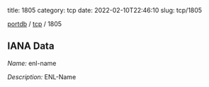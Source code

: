 title: 1805
category: tcp
date: 2022-02-10T22:46:10
slug: tcp/1805

[portdb](/) / [tcp](/category/tcp.html) / 1805


## IANA Data

_Name:_ enl-name

_Description:_ ENL-Name

